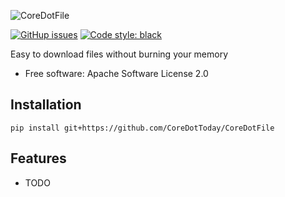 ![CoreDotFile](docs/static/logo.svg)


[![GitHup issues](https://img.shields.io/github/issues/CoreDotToday/CoreDotFile)](https://github.com/CoreDotToday/CoreDotFile/issues)
[![Code style: black](https://img.shields.io/badge/code%20style-black-000000.svg)](https://github.com/psf/black)


Easy to download files without burning your memory

* Free software: Apache Software License 2.0


Installation
------------

```
pip install git+https://github.com/CoreDotToday/CoreDotFile
```


Features
--------

* TODO
